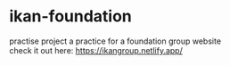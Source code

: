 # ikan-foundation
practise project
a practice for a foundation group website  
check it out here: https://ikangroup.netlify.app/
